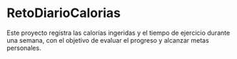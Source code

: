 # RetoDiarioCalorias
Este proyecto registra las calorías ingeridas y el tiempo de ejercicio durante una semana, con el objetivo de evaluar el progreso y alcanzar metas personales.
